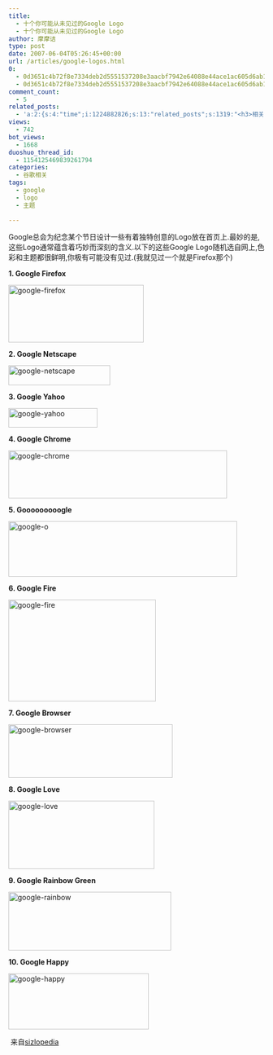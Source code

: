 ```yaml
---
title:
  - 十个你可能从未见过的Google Logo
  - 十个你可能从未见过的Google Logo
author: 摩摩诘
type: post
date: 2007-06-04T05:26:45+00:00
url: /articles/google-logos.html
0:
  - 0d3651c4b72f8e7334deb2d5551537208e3aacbf7942e64088e44ace1ac605d6ab1197f02709219c92fd6621a98be5c5
  - 0d3651c4b72f8e7334deb2d5551537208e3aacbf7942e64088e44ace1ac605d6ab1197f02709219c92fd6621a98be5c5
comment_count:
  - 5
related_posts:
  - 'a:2:{s:4:"time";i:1224882826;s:13:"related_posts";s:1319:"<h3>相关日志</h3><ul class="related_post"><li><a href="http://www.digglife.cn/articles/popular-feeds-in-google-reader.html" title="Google Reader中文版里的推荐Feeds">Google Reader中文版里的推荐Feeds</a></li><li><a href="http://www.digglife.cn/articles/google-search-engine-for-ringtones.html" title="Google将发布手机铃声搜索">Google将发布手机铃声搜索</a></li><li><a href="http://www.digglife.cn/articles/how-to-download-published-google-docs.html" title="如何下载公开的Google文档和电子表格">如何下载公开的Google文档和电子表格</a></li><li><a href="http://www.digglife.cn/articles/programing-languages-map-in-google-maps.html" title="编程语言的Google地图:Hello World!世界">编程语言的Google地图:Hello World!世界</a></li><li><a href="http://www.digglife.cn/articles/geeky-google-calendars.html" title="奇客必备的8个特色Google日历">奇客必备的8个特色Google日历</a></li><li><a href="http://www.digglife.cn/articles/google-gears-released.html" title="Google Gears发布,离线使用Web应用程序">Google Gears发布,离线使用Web应用程序</a></li><li><a href="http://www.digglife.cn/articles/customize-gmail-signature.html" title="Gmail技巧:让你的签名绚起来">Gmail技巧:让你的签名绚起来</a></li></ul>";}'
views:
  - 742
bot_views:
  - 1668
duoshuo_thread_id:
  - 1154125469839261794
categories:
  - 谷歌相关
tags:
  - google
  - logo
  - 主题

---
```

Google总会为纪念某个节日设计一些有着独特创意的Logo放在首页上.最妙的是,这些Logo通常蕴含着巧妙而深刻的含义.以下的这些Google Logo随机选自网上,色彩和主题都很鲜明,你极有可能没有见过.(我就见过一个就是Firefox那个)

**1. Google Firefox**

<a atomicselection="true" href="https://www.digglife.net/wp-content/uploads/3/379/2007/06/google-firefox.jpg"><img width="266" src="http://digglife.qiniudn.com/wp-content/uploads/3/379/2007/06/google-firefox-thumb.jpg" alt="google-firefox" height="113" /></a>

<!--more-->

**2. Google Netscape**

<a atomicselection="true" href="https://www.digglife.net/wp-content/uploads/3/379/2007/06/google-netscape.jpg"><img width="200" src="http://digglife.qiniudn.com/wp-content/uploads/3/379/2007/06/google-netscape-thumb.jpg" alt="google-netscape" height="39" /></a>

**3. Google Yahoo** 

<a atomicselection="true" href="https://www.digglife.net/wp-content/uploads/3/379/2007/06/google-yahoo.jpg"><img width="175" src="http://digglife.qiniudn.com/wp-content/uploads/3/379/2007/06/google-yahoo-thumb.jpg" alt="google-yahoo" height="38" /></a>

**4. Google Chrome**

<a atomicselection="true" href="https://www.digglife.net/wp-content/uploads/3/379/2007/06/google-chrome.png"><img width="430" src="http://digglife.qiniudn.com/wp-content/uploads/3/379/2007/06/google-chrome-thumb.png" alt="google-chrome" height="94" /></a>

**5. Gooooooooogle**

<a atomicselection="true" href="https://www.digglife.net/wp-content/uploads/3/379/2007/06/google-o.jpg"><img width="450" src="http://digglife.qiniudn.com/wp-content/uploads/3/379/2007/06/google-o-thumb.jpg" alt="google-o" height="109" /></a>

**6. Google Fire**

<a atomicselection="true" href="https://www.digglife.net/wp-content/uploads/3/379/2007/06/google-fire.gif"><img width="290" src="http://digglife.qiniudn.com/wp-content/uploads/3/379/2007/06/google-fire-thumb.gif" alt="google-fire" height="200" /></a>

**7. Google Browser**

<a atomicselection="true" href="https://www.digglife.net/wp-content/uploads/3/379/2007/06/google-browser.gif"><img width="323" src="http://digglife.qiniudn.com/wp-content/uploads/3/379/2007/06/google-browser-thumb.gif" alt="google-browser" height="105" /></a>

**8. Google Love**

<a atomicselection="true" href="https://www.digglife.net/wp-content/uploads/3/379/2007/06/google-love.jpg"><img border="0" width="287" src="http://digglife.qiniudn.com/wp-content/uploads/3/379/2007/06/google-love-thumb.jpg" alt="google-love" height="134" style="border-width: 0px" /></a>

**9. Google Rainbow Green**

<a atomicselection="true" href="https://www.digglife.net/wp-content/uploads/3/379/2007/06/google-rainbow.gif"><img width="320" src="http://digglife.qiniudn.com/wp-content/uploads/3/379/2007/06/google-rainbow-thumb.gif" alt="google-rainbow" height="115" /></a>

**10. Google Happy**

<a atomicselection="true" href="https://www.digglife.net/wp-content/uploads/3/379/2007/06/google-happy.gif"><img width="276" src="http://digglife.qiniudn.com/wp-content/uploads/3/379/2007/06/google-happy-thumb.gif" alt="google-happy" height="110" /></a>

 来自<a target="_blank" href="http://www.sizlopedia.com/2007/06/02/10-google-logos-you-probably-never-saw/">sizlopedia</a>